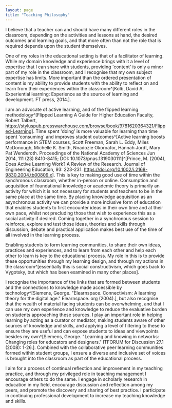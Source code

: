 ```yaml
---
layout: page
title: "Teaching Philosophy"
---
```


I believe that a teacher can and should have many different roles in the classroom, depending on the activities and lessons at hand, the desired outcomes and learning goals, and that more often than not the role that is required depends upon the student themselves.

One of my roles in the educational setting is that of a facilitator of learning. While my domain knowledge and experience brings with it a level of expertise that I can share with students, providing 'content' is only a minor part of my role in the classroom, and I recognise that my own subject expertise has limits. More important than the ordered presentation of content is my ability to provide students with the ability to reflect on and learn from their experiences within the classroom^[Kolb, David A. Experiential learning: Experience as the source of learning and development. FT press, 2014.].

I am an advocate of active learning, and of the flipped learning methodology^[Flipped Learning A Guide for Higher Education Faculty, Robert Talbert, https://styluspub.presswarehouse.com/browse/book/9781620364321/Flipped-Learning]. Time spent 'doing' is more valuable for learning than time spent 'consuming' and improves student outcomes^[Active learning boosts performance in STEM courses, Scott Freeman, Sarah L. Eddy, Miles McDonough, Michelle K. Smith, Nnadozie Okoroafor, Hannah Jordt, Mary Pat Wenderoth. Proceedings of the National Academy of Sciences Jun 2014, 111 (23) 8410-8415; DOI: 10.1073/pnas.1319030111]^[Prince, M. (2004), Does Active Learning Work? A Review of the Research. Journal of Engineering Education, 93: 223-231. https://doi.org/10.1002/j.2168-9830.2004.tb00809.x]. This is key to making good use of time within the synchronous classroom, whether in-person or online. Consumption and acquisition of foundational knowledge or academic theory is primarily an activity for which it is not necessary for students and teachers to be in the same place at the same time. By placing knowledge acquisition as an asynchronous activity we can provide a more inclusive form of education that enables students to first encounter ideas in their own time and at their own pace, whilst not precluding those that wish to experience this as a social activity if desired. Coming together in a synchronous session to reinforce, explore and test those ideas, theories and skills through discussion, debate and practical application makes best use of the time of all involved in the learning process. 

Enabling students to form learning communities, to share their own ideas, practices and experiences, and to learn from each other and help each other to learn is key to the educational process. My role in this is to provide these opportunities through my learning design, and through my actions in the classroom^[essentially this is social constructivism, which goes back to Vygotsky, but which has been examined in many other places].

I recognise the importance of the links that are formed between students and the connections to knowledge made accessible by technology^[Siemens, George. "Elearnspace. Connectivism: A learning theory for the digital age." Elearnspace. org (2004).], but also recognise that the wealth of material facing students can be overwhelming, and that I can use my own experience and knowledge to reduce the evaluative burden on students approaching these sources. I play an important role in helping learning by acting as a curator or mediator, making students aware of other sources of knowledge and skills, and applying a level of filtering to these to ensure they are useful and can expose students to ideas and viewpoints besides my own^[Siemens, George. "Learning and knowing in networks: Changing roles for educators and designers." ITFORUM for Discussion 27.1 (2008): 1-26.]. Combined with the collaborative peer learning communities formed within student groups, I ensure a diverse and inclusive set of voices is brought into the classroom as part of the educational process. 

I aim for a process of continual reflection and improvement in my teaching practice, and through my privileged role in teaching management I encourage others to do the same. I engage in scholarly research in education in my field, encourage discussion and reflection among my peers, and promote the discovery and sharing of best practice. I participate in continuing professional development to increase my teaching knowledge and skills.


